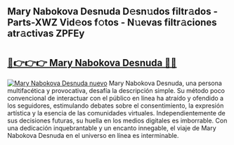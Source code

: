 ## Mary Nabokova Desnuda D𝚎sn𝚞dos filtr𝚊dos - Parts-XWZ Vid𝚎os f𝚘tos - N𝚞evas filtr𝚊ciones atr𝚊ctivas ZPFEy

# <h2><a href="http://mbcsn31.tromn.icu/?c=Mary+Nabokova+Desnuda">🔗👉👉👉 Mary Nabokova Desnuda 🔗🔗</a></h2>

[![Mary Nabokova Desnuda nuevo](https://i.imgur.com/pEAQMta.gif)](http://mbcsn31.tromn.icu/?c=Mary+Nabokova+Desnuda)
Mary Nabokova Desnuda, una persona multifacética y provocativa, desafía la descripción simple. Su método poco convencional de interactuar con el público en línea ha atraído y ofendido a los seguidores, estimulando debates sobre el consentimiento, la expresión artística y la esencia de las comunidades virtuales. Independientemente de sus decisiones futuras, su huella en los medios digitales es imborrable. Con una dedicación inquebrantable y un encanto innegable, el viaje de Mary Nabokova Desnuda en el universo en línea es interminable.
